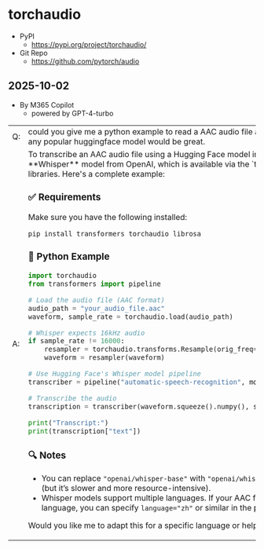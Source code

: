 # torchaudio

- PyPI
  - https://pypi.org/project/torchaudio/
- Git Repo
  - https://github.com/pytorch/audio

## 2025-10-02

- By M365 Copilot
  - powered by GPT-4-turbo

<table><tr><td>Q:</td><td>
<!-- add your Prompt bellow-->
could you give me a python example to read a AAC audio file and output the transcript? use any popular huggingface model would be great.
</td></tr><tr><td>A:</td><td>
<!-- add Chatbot Response bellow-->
To transcribe an AAC audio file using a Hugging Face model in Python, you can use the **Whisper** model from OpenAI, which is available via the `transformers` and `torchaudio` libraries. Here's a complete example:

### ✅ Requirements
Make sure you have the following installed:

```bash
pip install transformers torchaudio librosa
```

### 📄 Python Example

```python
import torchaudio
from transformers import pipeline

# Load the audio file (AAC format)
audio_path = "your_audio_file.aac"
waveform, sample_rate = torchaudio.load(audio_path)

# Whisper expects 16kHz audio
if sample_rate != 16000:
    resampler = torchaudio.transforms.Resample(orig_freq=sample_rate, new_freq=16000)
    waveform = resampler(waveform)

# Use Hugging Face's Whisper model pipeline
transcriber = pipeline("automatic-speech-recognition", model="openai/whisper-base")

# Transcribe the audio
transcription = transcriber(waveform.squeeze().numpy(), sampling_rate=16000)

print("Transcript:")
print(transcription["text"])
```

### 🔍 Notes
- You can replace `"openai/whisper-base"` with `"openai/whisper-large"` for better accuracy (but it’s slower and more resource-intensive).
- Whisper models support multiple languages. If your AAC file is in Mandarin or another language, you can specify `language="zh"` or similar in the pipeline config.

Would you like me to adapt this for a specific language or help you run it on a sample file?
</td></tr></table>

